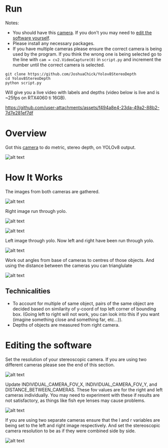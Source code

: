 # Run
Notes: 
- You should have this [camera](https://www.amazon.com/gp/product/B07R8LQKV4/ref=ppx_od_dt_b_asin_title_s00?ie=UTF8&psc=1). If you don't you may need to [edit the software yourself](#editing-the-software).
- Please install any necessary packages.
- If you have multiple cameras please ensure the correct camera is being used by the program. If you think the wrong one is being selected go to the line with ```cam = cv2.VideoCapture(0)``` in ```script.py``` and increment the number until the correct camera is selected.
```
git clone https://github.com/JoshuaChick/Yolov8StereoDepth
cd Yolov8StereoDepth
python script.py
```
Will give you a live video with labels and depths (video below is live and is ~25fps on RTX4060 ti 16GB).

https://github.com/user-attachments/assets/f494a8e4-23da-49a2-88b2-7d7e281ef7df

# Overview
Got this [camera](https://www.amazon.com/gp/product/B07R8LQKV4/ref=ppx_od_dt_b_asin_title_s00?ie=UTF8&psc=1) to do metric, stereo depth, on YOLOv8 output.

![alt text](https://github.com/JoshuaChick/Yolov8StereoDepth/blob/main/ReadMeImages/stereocam.jpg?raw=true)

# How It Works
The images from both cameras are gathered.

![alt text](https://github.com/JoshuaChick/Yolov8StereoDepth/blob/main/ReadMeImages/camerasDiagram.png?raw=true)

Right image run through yolo.

![alt text](https://github.com/JoshuaChick/Yolov8StereoDepth/blob/main/ReadMeImages/rightCameraTakingPictureDiagram.png?raw=true)

![alt text](https://github.com/JoshuaChick/Yolov8StereoDepth/blob/main/ReadMeImages/objectInRightCamera.png?raw=true)

Left image through yolo. Now left and right have been run through yolo. 

![alt text](https://github.com/JoshuaChick/Yolov8StereoDepth/blob/main/ReadMeImages/objectInLeftAndRightCamera.png?raw=true)

Work out angles from base of cameras to centres of those objects. And using the distance between the cameras you can trianglulate

![alt text](https://github.com/JoshuaChick/Yolov8StereoDepth/blob/main/ReadMeImages/stereoDepthMaths.png?raw=true)

## Technicalities
- To account for multiple of same object, pairs of the same object are decided based on similarity of y-coord of top left corner of bounding box. (Going left to right will not work, you can look into this if you want (imagine something close and something far, etc...)).
- Depths of objects are measured from right camera.

# Editing the software
Set the resolution of your stereoscopic camera. If you are using two different cameras please see the end of this section.

![alt text](https://github.com/JoshuaChick/Yolov8StereoDepth/blob/main/ReadMeImages/setResolution.png?raw=true)

Update INDIVIDUAL_CAMERA_FOV_X, INDIVIDUAL_CAMERA_FOV_Y, and DISTANCE_BETWEEN_CAMERAS. These fov values are for the right and left cameras individually. You may need to experiment with these if results are not satisfactory, as things like fish eye lenses may cause problems. 

![alt text](https://github.com/JoshuaChick/Yolov8StereoDepth/blob/main/ReadMeImages/HardCodedVariablesCameraFOVDistance.png?raw=true)

If you are using two separate cameras ensure that the l and r variables are being set to the left and right image respectively. And set the stereoscopic camera resolution to be as if they were combined side by side.

![alt text](https://github.com/JoshuaChick/Yolov8StereoDepth/blob/main/ReadMeImages/landrImagesCode.png?raw=true)

